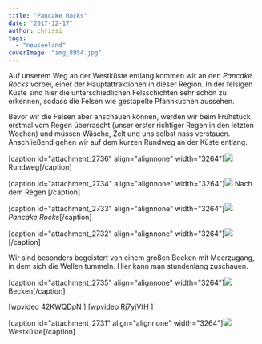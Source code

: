 ```yaml
---
title: "Pancake Rocks"
date: "2017-12-17"
author: chrissi
tags: 
  - "neuseeland"
coverImage: "img_8954.jpg"
---
```


Auf unserem Weg an der Westküste entlang kommen wir an den _Pancake Rocks_ vorbei, einer der Hauptattraktionen in dieser Region. In der felsigen Küste sind hier die unterschiedlichen Felsschichten sehr schön zu erkennen, sodass die Felsen wie gestapelte Pfannkuchen aussehen.

Bevor wir die Felsen aber anschauen können, werden wir beim Frühstück erstmal vom Regen überrascht (unser erster richtiger Regen in den letzten Wochen) und müssen Wäsche, Zelt und uns selbst nass verstauen. Anschließend gehen wir auf dem kurzen Rundweg an der Küste entlang.

\[caption id="attachment\_2736" align="alignnone" width="3264"\]![](images/img_8949.jpg) Rundweg\[/caption\]

\[caption id="attachment\_2734" align="alignnone" width="3264"\]![](images/img_8918.jpg) Nach dem Regen \[/caption\]

\[caption id="attachment\_2733" align="alignnone" width="3264"\]![](images/img_8924.jpg)_Pancake Rocks_\[/caption\]

\[caption id="attachment\_2732" align="alignnone" width="3264"\]![](images/img_8934.jpg)\[/caption\]

Wir sind besonders begeistert von einem großen Becken mit Meerzugang, in dem sich die Wellen tummeln. Hier kann man stundenlang zuschauen.

\[caption id="attachment\_2735" align="alignnone" width="3264"\]![](images/img_8919.jpg) Becken\[/caption\]

\[wpvideo 42KWQDpN \] \[wpvideo Rj7yjVtH \]

\[caption id="attachment\_2731" align="alignnone" width="3264"\]![](images/img_8954.jpg) Westküste\[/caption\]
